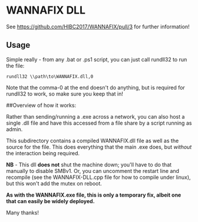 # WANNAFIX DLL

See https://github.com/HIBC2017/WANNAFIX/pull/3 for further information!

## Usage

Simple really - from any .bat or .ps1 script, you can just call rundll32 to run the file:

`rundll32 \\path\to\WANNAFIX.dll,0`

Note that the comma-0 at the end doesn't do anything, but is required for rundll32 to work, so make sure you keep that in!

##Overview of how it works: 

Rather than sending/running a .exe across a network, you can also host a single .dll file and have this accessed from a file share by a script running as admin. 

This subdirectory contains a compiled WANNAFIX.dll file as well as the source for the file. This does everything that the main .exe does, but _without_ the interaction being required. 

**NB** - This dll **does not** shut the machine down; you'll have to do that manually to disable SMBv1. Or, you can uncomment the restart line and recompile (see the WANNAFIX-DLL.cpp file for how to compile under linux), but this won't add the mutex on reboot. 

**As with the WANNAFIX.exe file, this is only a temporary fix, albeit one that can easily be widely deployed.**

Many thanks!
